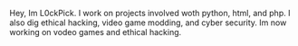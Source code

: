 Hey, Im L0ckPick. I work on projects involved woth python, html, and php. I also dig ethical hacking, video game modding, and cyber security. Im now working on vodeo games and ethical hacking.
